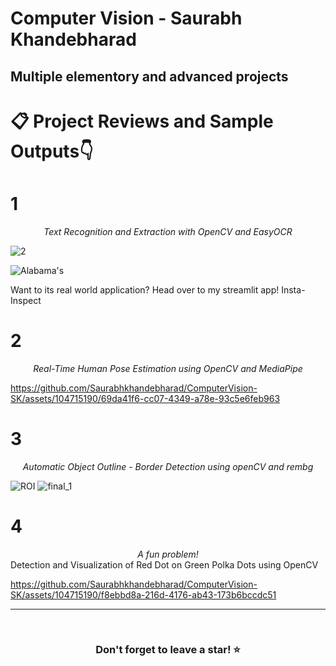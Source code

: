 # Computer Vision - Saurabh Khandebharad
## Multiple elementory and advanced projects

# 📋 Project Reviews and Sample Outputs👇
# 1
_<div align="center">Text Recognition and Extraction with OpenCV and EasyOCR</strong></div>_

![2](https://github.com/Saurabhkhandebharad/ComputerVision-SK/assets/104715190/5f77e858-bdb0-4e3e-882b-8d82708212eb)

![Alabama's](https://github.com/Saurabhkhandebharad/ComputerVision-SK/assets/104715190/b4af8146-9e36-4a7e-9c82-29887ce4ec2a)


Want to its real world application?
Head over to my streamlit app! Insta-Inspect


# 2
_<div align="center">Real-Time Human Pose Estimation using OpenCV and MediaPipe</strong></div>_

https://github.com/Saurabhkhandebharad/ComputerVision-SK/assets/104715190/69da41f6-cc07-4349-a78e-93c5e6feb963




# 3
_<div align="center">Automatic Object Outline - Border Detection using openCV and rembg</strong></div>_

![ROI](https://github.com/Saurabhkhandebharad/ComputerVision-SK/assets/104715190/eac7f343-0cf1-47c7-94c9-d0eb05ef4257)
![final_1](https://github.com/Saurabhkhandebharad/ComputerVision-SK/assets/104715190/d71dc98e-2c29-4871-9aa3-36b935cc70b9)

# 4
_<div align="center">A fun problem!</strong></div>_
Detection and Visualization of Red Dot on Green Polka Dots using OpenCV

https://github.com/Saurabhkhandebharad/ComputerVision-SK/assets/104715190/f8ebbd8a-216d-4176-ab43-173b6bccdc51




<hr />

<br />


### <div align="center">Don't forget to leave a star! ⭐️</div>
